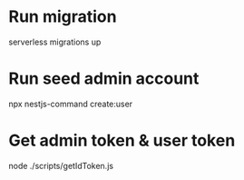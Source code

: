 # Run migration

serverless migrations up

# Run seed admin account

npx nestjs-command create:user

# Get admin token & user token

node ./scripts/getIdToken.js
